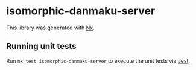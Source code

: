 # isomorphic-danmaku-server

This library was generated with [Nx](https://nx.dev).

## Running unit tests

Run `nx test isomorphic-danmaku-server` to execute the unit tests via [Jest](https://jestjs.io).
